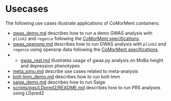 # Usecases

The following use cases illustrate applications of CoMorMent containers:

* [gwas_demo.md](./gwas_demo.md) describes how to run a demo GWAS analysis with ``plink2`` and ``regenie`` following the [CoMorMent specifications](./../specifications/README.md).
*  [gwas_opensnp.md](./gwas_opensnp.md) describes how to run  GWAS analysis with ``plink2`` and ``regenie`` using opensnp data following the [CoMorMent specifications](./../specifications/README.md).
*  * [gwas_real.md](./gwas_real.md) illustrates usage of gwas.py analysis on MoBa height and depression phenotypes
* [meta_simu.md](./meta_simu.md) describe use cases related to meta-analysis
* [bolt-lmm_demo.md](./bolt-lmm_demo.md) describes how to run bolt-lmm
* [saige_demo.md](./saige_demo.md) describes how to run Saige
* [scripts/pgs/LDpred2/README.md](./../scripts/pgs/LDpred2/README.md) describes how to run PRS analyses using LDpred2
